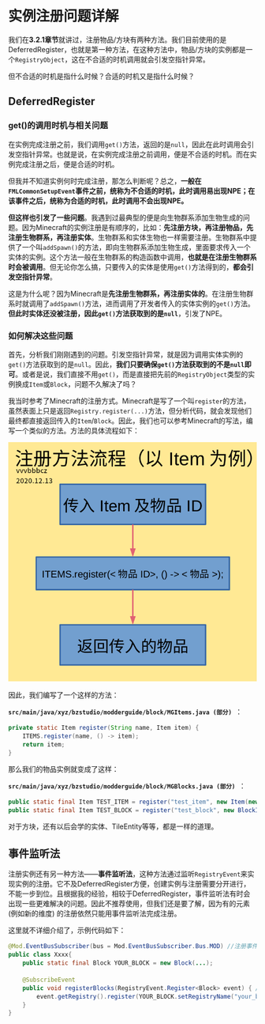 # 实例注册问题详解

我们在**3.2.1章节**就讲过，注册物品/方块有两种方法。我们目前使用的是DeferredRegister，也就是第一种方法，在这种方法中，物品/方块的实例都是一个`RegistryObject`，这在不合适的时机调用就会引发空指针异常。

但不合适的时机是指什么时候？合适的时机又是指什么时候？

## DeferredRegister

### get()的调用时机与相关问题

在实例完成注册之前，我们调用`get()`方法，返回的是`null`，因此在此时调用会引发空指针异常。也就是说，在实例完成注册之前调用，便是不合适的时机。而在实例完成注册之后，便是合适的时机。

但我并不知道实例何时完成注册，那怎么判断呢？总之，**一般在`FMLCommonSetupEvent`事件之前，统称为不合适的时机，此时调用易出现NPE；在该事件之后，统称为合适的时机，此时调用不会出现NPE。**

**但这样也引发了一些问题**。我遇到过最典型的便是向生物群系添加生物生成的问题。因为Minecraft的实例注册是有顺序的，比如：**先注册方块，再注册物品，先注册生物群系，再注册实体**。生物群系和实体生物也一样需要注册。生物群系中提供了一个叫`addSpawn()`的方法，即向生物群系添加生物生成，里面要求传入一个实体的实例。这个方法一般在生物群系的构造函数中调用，**也就是在注册生物群系时会被调用**。但无论你怎么搞，只要传入的实体是使用`get()`方法得到的，**都会引发空指针异常**。

这是为什么呢？因为Minecraft是**先注册生物群系，再注册实体的**。在注册生物群系时就调用了`addSpawn()`方法，进而调用了开发者传入的实体实例的`get()`方法。**但此时实体还没被注册，因此`get()`方法获取到的是`null`**，引发了NPE。

### 如何解决这些问题

首先，分析我们刚刚遇到的问题。引发空指针异常，就是因为调用实体实例的`get()`方法获取到的是`null`。因此，**我们只要确保`get()`方法获取到的不是`null`即可**。或者是说，我们直接不用`get()`，而是直接把先前的`RegistryObject`类型的实例换成`Item`或`Block`，问题不久解决了吗？

我当时参考了Minecraft的注册方式。Minecraft是写了一个叫`register`的方法，虽然表面上只是返回`Registry.register(...)`方法，但分析代码，就会发现他们最终都直接返回传入的`Item`/`Block`。因此，我们也可以参考Minecraft的写法，编写一个类似的方法。方法的具体流程如下：

![注册流程](../resources/3/3.4-1.png)

因此，我们编写了一个这样的方法：

**`src/main/java/xyz/bzstudio/modderguide/block/MGItems.java (部分) `**：

```java
private static Item register(String name, Item item) {
	ITEMS.register(name, () -> item);
	return item;
}
```

那么我们的物品实例就变成了这样：

**`src/main/java/xyz/bzstudio/modderguide/block/MGBlocks.java (部分) `**：

```java
public static final Item TEST_ITEM = register("test_item", new Item(new Item.Properties().group(MGItemGroup.MODDERGUIDE)));
public static final Item TEST_BLOCK = register("test_block", new BlockItem(MGBlocks.TEST_BLOCK, new Item.Properties().group(MGItemGroup.MODDERGUIDE)));
```

对于方块，还有以后会学的实体、TileEntity等等，都是一样的道理。

## 事件监听法

注册实例还有另一种方法——**事件监听法**，这种方法通过监听`RegistryEvent`来实现实例的注册。它不及DeferredRegister方便，创建实例与注册需要分开进行，不能一步到位。且根据我的经验，相较于DeferredRegister，事件监听法有时会出现一些更难解决的问题。因此不推荐使用，但我们还是要了解，因为有的元素 (例如新的维度) 的注册依然只能用事件监听法完成注册。

这里就不详细介绍了，示例代码如下：

```java
@Mod.EventBusSubscriber(bus = Mod.EventBusSubscriber.Bus.MOD) //注册事件与初始化相关，需要向Mod总线添加监听
public class Xxxx{
    public static final Block YOUR_BLOCK = new Block(...);
    
    @SubscribeEvent
    public void registerBlocks(RegistryEvent.Register<Block> event) { //监听Register<Blocks>事件
        event.getRegistry().register(YOUR_BLOCK.setRegistryName("your_block_id"));
    }
}
```